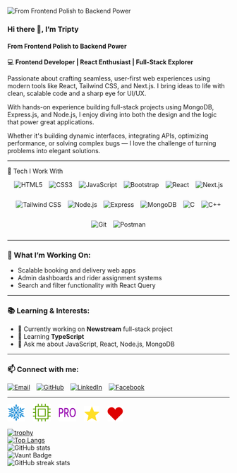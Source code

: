
![From Frontend Polish to Backend Power](https://media.licdn.com/dms/image/v2/D4D16AQGzuvXJiHVf3w/profile-displaybackgroundimage-shrink_350_1400/B4DZiGqRUTHsAY-/0/1754605886203?e=1757548800&v=beta&t=g-PbNp3e6CmqKpc7cWC5uvJ3vKV1mrt6sASSUS1OniI)
### Hi there 👋, I’m Tripty  
#### From Frontend Polish to Backend Power



💻 **Frontend Developer | React Enthusiast | Full-Stack Explorer**

Passionate about crafting seamless, user-first web experiences using modern tools like React, Tailwind CSS, and Next.js. I bring ideas to life with clean, scalable code and a sharp eye for UI/UX.

With hands-on experience building full-stack projects using MongoDB, Express.js, and Node.js, I enjoy diving into both the design and the logic that power great applications.

Whether it's building dynamic interfaces, integrating APIs, optimizing performance, or solving complex bugs — I love the challenge of turning problems into elegant solutions.

---

🚀 Tech I Work With
<p align="center" style="display: flex; flex-wrap: wrap; justify-content: center; gap: 15px;"> <!-- Frontend --> <img alt="HTML5" src="https://img.shields.io/badge/HTML5-E34F26?style=for-the-badge&logo=html5&logoColor=white" height="30" /> <img alt="CSS3" src="https://img.shields.io/badge/CSS3-1572B6?style=for-the-badge&logo=css3&logoColor=white" height="30" /> <img alt="JavaScript" src="https://img.shields.io/badge/JavaScript-F7DF1E?style=for-the-badge&logo=javascript&logoColor=black" height="30" /> <img alt="Bootstrap" src="https://img.shields.io/badge/Bootstrap-7952B3?style=for-the-badge&logo=bootstrap&logoColor=white" height="30" /> <img alt="React" src="https://img.shields.io/badge/React-61DAFB?style=for-the-badge&logo=react&logoColor=black" height="30" /> <img alt="Next.js" src="https://img.shields.io/badge/Next.js-000000?style=for-the-badge&logo=nextdotjs&logoColor=white" height="30" /> <img alt="Tailwind CSS" src="https://img.shields.io/badge/Tailwind_CSS-06B6D4?style=for-the-badge&logo=tailwind-css&logoColor=white" height="30" /> <!-- Backend --> <img alt="Node.js" src="https://img.shields.io/badge/Node.js-339933?style=for-the-badge&logo=nodedotjs&logoColor=white" height="30" /> <img alt="Express" src="https://img.shields.io/badge/Express-000000?style=for-the-badge&logo=express&logoColor=white" height="30" /> <img alt="MongoDB" src="https://img.shields.io/badge/MongoDB-47A248?style=for-the-badge&logo=mongodb&logoColor=white" height="30" /> <!-- Languages --> <img alt="C" src="https://img.shields.io/badge/C-A8B9CC?style=for-the-badge&logo=c&logoColor=black" height="30" /> <img alt="C++" src="https://img.shields.io/badge/C++-00599C?style=for-the-badge&logo=c%2B%2B&logoColor=white" height="30" /> <!-- Tools --> <img alt="Git" src="https://img.shields.io/badge/Git-F05032?style=for-the-badge&logo=git&logoColor=white" height="30" /> <img alt="Postman" src="https://img.shields.io/badge/Postman-FF6C37?style=for-the-badge&logo=postman&logoColor=white" height="30" /></p>



---

### 🚀 What I’m Working On:

- Scalable booking and delivery web apps  
- Admin dashboards and rider assignment systems  
- Search and filter functionality with React Query  

---

### 📚 Learning & Interests:
- 🔭 Currently working on **Newstream** full-stack project  
- 🌱 Learning **TypeScript**  
- 💬 Ask me about JavaScript, React, Node.js, MongoDB  

---

### 📫 Connect with me:

<div style="display: flex; gap: 15px; align-items: center;">
  <a href="mailto:taniatripty381@gmail.com" title="Email" target="_blank" rel="noopener noreferrer">
    <img src="https://img.shields.io/badge/-Email-D14836?style=for-the-badge&logo=gmail&logoColor=white" alt="Email" height="40"/>
  </a>
  <a href="https://github.com/taniatripty" title="GitHub" target="_blank" rel="noopener noreferrer">
    <img src="https://img.shields.io/badge/-GitHub-181717?style=for-the-badge&logo=github&logoColor=white" alt="GitHub" height="40"/>
  </a>
  <a href="https://www.linkedin.com/in/tania-tripty/" title="LinkedIn" target="_blank" rel="noopener noreferrer">
    <img src="https://img.shields.io/badge/-LinkedIn-0A66C2?style=for-the-badge&logo=linkedin&logoColor=white" alt="LinkedIn" height="40"/>
  </a>
  <a href="https://www.facebook.com/tania.tripty.5" title="Facebook" target="_blank" rel="noopener noreferrer">
    <img src="https://img.shields.io/badge/-Facebook-1877F2?style=for-the-badge&logo=facebook&logoColor=white" alt="Facebook" height="40"/>
  </a>
</div>


---

<a href='https://archiveprogram.github.com/'><img src='https://raw.githubusercontent.com/acervenky/animated-github-badges/master/assets/acbadge.gif' width='40' height='40'></a> 
<a href='https://docs.github.com/en/developers'><img src='https://raw.githubusercontent.com/acervenky/animated-github-badges/master/assets/devbadge.gif' width='40' height='40'></a> 
<a href='https://github.com/pricing'><img src='https://raw.githubusercontent.com/acervenky/animated-github-badges/master/assets/pro.gif' width='40' height='40'></a> 
<a href='https://stars.github.com/'><img src='https://raw.githubusercontent.com/acervenky/animated-github-badges/master/assets/starbadge.gif' width='35' height='35'></a> 
<a href='https://docs.github.com/en/github/supporting-the-open-source-community-with-github-sponsors'><img src='https://raw.githubusercontent.com/acervenky/animated-github-badges/master/assets/sponsorbadge.gif' width='35' height='35'></a> 

[![trophy](https://github-profile-trophy.vercel.app/?username=taniatripty)](https://github.com/ryo-ma/github-profile-trophy)  
[![Top Langs](https://github-readme-stats.vercel.app/api/top-langs/?username=taniatripty&layout=compact)](https://github.com/anuraghazra/github-readme-stats)  
![GitHub stats](https://github-readme-stats.vercel.app/api?username=taniatripty&show_icons=true&count_private=true)  
![Vaunt Badge](https://api.vaunt.dev/v1/github/entities/taniatripty/contributions?format=svg&private=true)  
![GitHub streak stats](https://streak-stats.demolab.com/?user=taniatripty)  

